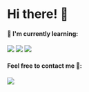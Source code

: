 <h1>Hi there! 👋</h1>

<h4>📃 I'm currently learning: </h4>
<div display=flex flex-direction=row gap=20px>
  <img src="https://img.shields.io/badge/python-3670A0?style=for-the-badge&logo=python&logoColor=ffdd54">
  <img src="https://img.shields.io/badge/javascript-%23323330.svg?style=for-the-badge&logo=javascript&logoColor=%23F7DF1E">
  <img src="https://img.shields.io/badge/java-%23ED8B00.svg?style=for-the-badge&logo=openjdk&logoColor=white">
</div>
<h4>Feel free to contact me 🔭: </h4>
<a href="https://t.me/ReshNF" target="_blank"><img src="https://img.shields.io/badge/Telegram-%40ReshNF-purple"></a>
